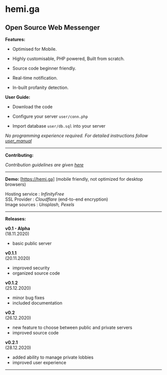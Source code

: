 # hemi.ga

<h2>Open Source Web Messenger</h2> 

**Features:** <br>

* Optimised for Mobile.

* Highly customisable, PHP powered, Built from scratch. 

* Source code beginner friendly. 

* Real-time notification.

* In-built profanity detection.

**User Guide:** <br>

* Download the code

* Configure your server ```user/conn.php```

* Import database ```user/db.sql``` into your server

*No programming experience required. For detailed instructions follow [user_manual](https://github.com/stringtherapy/hemi/blob/main/USER_MANUAL.md)* 

---

**Contributing:** <br>

*Contribution guidelines are given [here](https://github.com/stringtherapy/hemi/blob/main/CONTRIBUTING.md)* <br>

---

**Demo:**  [https://hemi.ga]
 (mobile friendly, not optimized for desktop browsers)
 
 Hosting service : *InfinityFree* <br>
 SSL Provider    : *Cloudflare* (end-to-end encryption) <br>
 Image sources   : *Unsplash, Pexels* 
<br>

---

**Releases:** <br>

**v0.1 - Alpha**<br>
(18.11.2020)
* basic public server <br>

**v0.1.1**<br>
(20.11.2020)
* improved security <br> 
* organized source code <br>

**v0.1.2** <br>
(25.12.2020)
* minor bug fixes <br> 
* included documentation <br>

**v0.2** <br>
(26.12.2020)
* new feature to choose between public and private servers
* improved source code 

**v0.2.1** <br>
(28.12.2020)
* added ability to manage private lobbies
* improved user experience

---
